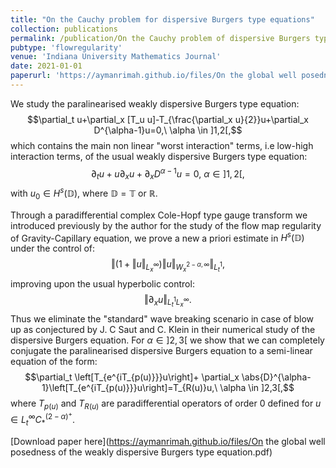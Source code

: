 ```yaml
--- 
title: "On the Cauchy problem for dispersive Burgers type equations" 
collection: publications  
permalink: /publication/On the Cauchy problem of dispersive Burgers type equations
pubtype: 'flowregularity'
venue: 'Indiana University Mathematics Journal'
date: 2021-01-01
paperurl: 'https://aymanrimah.github.io/files/On the global well posedness of the weakly dispersive Burgers type equation.pdf' 
---
```


We study the paralinearised weakly dispersive Burgers type equation: 
$$\partial_t u+\partial_x [T_u u]-T_{\frac{\partial_x u}{2}}u+\partial_x D^{\alpha-1}u=0,\ \alpha \in ]1,2[,$$
which contains the main non linear "worst interaction" terms, i.e low-high interaction terms, of the usual weakly dispersive Burgers type equation:
$$\partial_t u+u\partial_x u+\partial_x D^{\alpha-1}u=0,\ \alpha \in ]1,2[,$$ with $u_0 \in H^s(\mathbb D)$, where $\mathbb D=\mathbb T \text{ or } \mathbb R$. 

Through a paradifferential complex Cole-Hopf type gauge transform we introduced previously by the author for the study of the flow map regularity of Gravity-Capillary equation, we prove a new a priori estimate in $H^s(\mathbb D)$ under the control of: $$\left\Vert (1+\left\Vert u\right \Vert_{L^\infty_x})\left\Vert u \right \Vert_{W^{2-\alpha,\infty}_x} \right \Vert_{L^1_t},$$ improving upon the usual hyperbolic control: $$\left\Vert \partial_x u \right \Vert_{L^1_tL^\infty_x}.$$ Thus we eliminate the "standard" wave breaking scenario in case of blow up as conjectured by J. C Saut and C. Klein in their numerical study of the dispersive Burgers  equation.
For $\alpha\in ]2,3[$ we show that we can completely conjugate the paralinearised dispersive Burgers equation to a semi-linear equation of the form:
$$\partial_t \left[T_{e^{iT_{p(u)}}}u\right]+ \partial_x \abs{D}^{\alpha-1}\left[T_{e^{iT_{p(u)}}}u\right]=T_{R(u)}u,\ \alpha \in ]2,3[,$$ where $T_{p(u)}$ and $T_{R(u)}$ are paradifferential operators of order $0$ defined for $u\in L^\infty_t C^{(2-\alpha)^+}_*$. 

[Download paper here](https://aymanrimah.github.io/files/On the global well posedness of the weakly dispersive Burgers type equation.pdf)  
 
  
 
